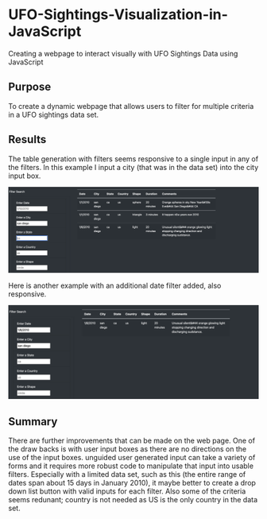 # UFO-Sightings-Visualization-in-JavaScript
Creating a webpage to interact visually with UFO Sightings Data using JavaScript

## Purpose
To create a dynamic webpage that allows users to filter for multiple criteria in a UFO sightings data set.

## Results
The table generation with filters seems responsive to a single input in any of the filters. In this example I input a city  (that was in the data set) into the city input box.

![This is an image](static/images/city_filter_UFO_sightings.png)

Here is another example with an additional date filter added, also responsive.

![This is an image](static/images/City_and_date_filter.png)

## Summary
There are further improvements that can be made on the web page. One of the draw backs is with user input boxes as there are no directions on the use of the input boxes. unguided user generated input can take a variety of forms and it requires more robust code to manipulate that input into usable filters. Especially with a limited data set, such as this (the entire range of dates span about 15 days in January 2010), it maybe better to create a drop down list button with valid inputs for each filter. Also some of the criteria seems redunant; country is not needed as US is the only country in the data set. 
